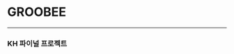 # GROOBEE
____________________________________________________________________________________________________________________________________________________________________________

### KH 파이널 프로젝트
